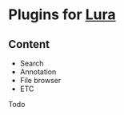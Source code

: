 # Plugins for [Lura](https://github.com/aotabekov91/lura)

## Content

* Search
* Annotation
* File browser
* ETC

Todo
